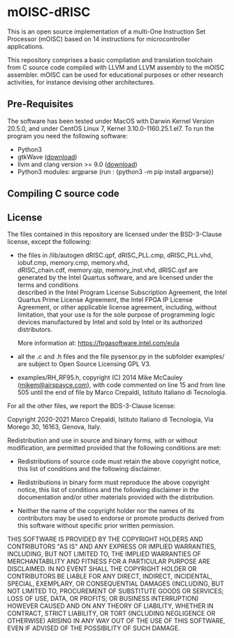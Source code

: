 # mOISC-dRISC

This is an open source implementation of a multi-One Instruction Set Processor (mOISC) based on 14 instructions
for microcontroller applications. 

This repository comprises a basic compilation and translation toolchain from C source code compiled with LLVM and LLVM assembly to the
mOISC assembler. mOISC can be used for educational purposes or other research activities, for instance devising other architectures.

## Pre-Requisites

The software has been tested under MacOS with Darwin Kernel Version 20.5.0, and under CentOS Linux 7, Kernel 3.10.0-1160.25.1.el7.
To run the program you need the following software:

+ Python3
+ gtkWave ([download](http://gtkwave.sourceforge.net))
+ llvm and clang version >= 9.0 ([download](http://gtkwave.sourceforge.net))
+ Python3 modules: argparse (run : {python3 -m pip install argparse})

## Compiling C source code

## License

The files contained in this repository are licensed under the BSD-3-Clause license, except the following:

+ the files in /lib/autogen dRISC.qpf, dRISC_PLL.cmp, dRISC_PLL.vhd, iobuf.cmp, memory.cmp, memory.vhd, 	
	dRISC_chain.cdf, memory.qip, memory_inst.vhd, dRISC.qsf are generated by the Intel Quartus software, and are licensed under the terms and conditions  
  described in the Intel Program License Subscription Agreement, the Intel Quartus Prime License Agreement, the Intel FPGA IP License Agreement, or other 
  applicable license agreement, including, without limitation, that your use is for the sole purpose of programming logic devices manufactured by Intel 
  and sold by Intel or its authorized distributors. 

	More information at: https://fpgasoftware.intel.com/eula

+	all the .c and .h files and the file pysensor.py in the subfolder examples/ are subject to Open Source 
	Licensing GPL V3.
	
+	examples/RH_RF95.h, copyright (C) 2014 Mike McCauley (mikem@airspayce.com), 
	with code commented on line 15 and from line 505 until the end of file by Marco Crepaldi, Istituto Italiano di Tecnologia.

For all the other files, we report the BDS-3-Clause license:

Copyright 2020-2021 Marco Crepaldi, Istituto Italiano di Tecnologia, Via Morego 30, 16163, Genova, Italy.

Redistribution and use in source and binary forms, with or without modification, are permitted provided that the following conditions are met:

+ 	Redistributions of source code must retain the above copyright notice, this list of conditions and the 
	following disclaimer.

+ 	Redistributions in binary form must reproduce the above copyright notice, this list of conditions and the 
	following disclaimer in the documentation and/or other materials provided with the distribution.

+ 	Neither the name of the copyright holder nor the names of its contributors may be used to endorse or
	promote products derived from this software without specific prior written permission.

THIS SOFTWARE IS PROVIDED BY THE COPYRIGHT HOLDERS AND CONTRIBUTORS "AS IS" AND ANY EXPRESS OR IMPLIED WARRANTIES, INCLUDING, BUT NOT LIMITED TO, THE IMPLIED WARRANTIES OF MERCHANTABILITY AND FITNESS FOR A PARTICULAR PURPOSE ARE DISCLAIMED. IN NO EVENT SHALL THE COPYRIGHT HOLDER OR CONTRIBUTORS BE LIABLE FOR ANY DIRECT, INDIRECT, INCIDENTAL, SPECIAL, EXEMPLARY, OR CONSEQUENTIAL DAMAGES (INCLUDING, BUT NOT LIMITED TO, PROCUREMENT OF SUBSTITUTE GOODS OR SERVICES; LOSS OF USE, DATA, OR PROFITS; OR BUSINESS INTERRUPTION) HOWEVER CAUSED AND ON ANY THEORY OF LIABILITY, WHETHER IN CONTRACT, STRICT LIABILITY, OR TORT (INCLUDING NEGLIGENCE OR OTHERWISE) ARISING IN ANY WAY OUT OF THE USE OF THIS SOFTWARE, EVEN IF ADVISED OF THE POSSIBILITY OF SUCH DAMAGE.
